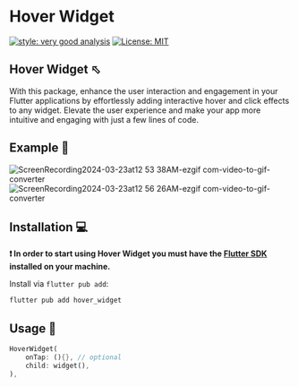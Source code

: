 # Hover Widget

[![style: very good analysis][very_good_analysis_badge]][very_good_analysis_link]
[![License: MIT][license_badge]][license_link]

## Hover Widget ⬁

With this package, enhance the user interaction and engagement in your Flutter applications by effortlessly adding interactive hover and click effects to any widget. Elevate the user experience and make your app more intuitive and engaging with just a few lines of code.

## Example 🎥

![ScreenRecording2024-03-23at12 53 38AM-ezgif com-video-to-gif-converter](https://github.com/gags-21/hover_widget/assets/61724325/2a0f5aa6-af52-47de-98de-3cde35103545)
![ScreenRecording2024-03-23at12 56 26AM-ezgif com-video-to-gif-converter](https://github.com/gags-21/hover_widget/assets/61724325/8b449367-cc22-45fa-a855-14eb8fbd6469)

## Installation 💻

**❗ In order to start using Hover Widget you must have the [Flutter SDK][flutter_install_link] installed on your machine.**

Install via `flutter pub add`:

```sh
flutter pub add hover_widget
```
## Usage 🚀

```dart
HoverWidget(
    onTap: (){}, // optional
    child: widget(),
),
```


[flutter_install_link]: https://docs.flutter.dev/get-started/install
[github_actions_link]: https://docs.github.com/en/actions/learn-github-actions
[license_badge]: https://img.shields.io/badge/license-MIT-blue.svg
[license_link]: https://opensource.org/licenses/MIT
[logo_black]: https://raw.githubusercontent.com/VGVentures/very_good_brand/main/styles/README/vgv_logo_black.png#gh-light-mode-only
[logo_white]: https://raw.githubusercontent.com/VGVentures/very_good_brand/main/styles/README/vgv_logo_white.png#gh-dark-mode-only
[mason_link]: https://github.com/felangel/mason
[very_good_analysis_badge]: https://img.shields.io/badge/style-very_good_analysis-B22C89.svg
[very_good_analysis_link]: https://pub.dev/packages/very_good_analysis
[very_good_cli_link]: https://pub.dev/packages/very_good_cli
[very_good_coverage_link]: https://github.com/marketplace/actions/very-good-coverage
[very_good_ventures_link]: https://verygood.ventures
[very_good_ventures_link_light]: https://verygood.ventures#gh-light-mode-only
[very_good_ventures_link_dark]: https://verygood.ventures#gh-dark-mode-only
[very_good_workflows_link]: https://github.com/VeryGoodOpenSource/very_good_workflows
